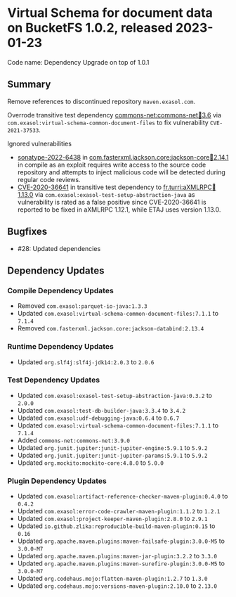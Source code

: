 # Virtual Schema for document data on BucketFS 1.0.2, released 2023-01-23

Code name: Dependency Upgrade on top of 1.0.1

## Summary

Remove references to discontinued repository `maven.exasol.com`.

Overrode transitive test dependency [commons-net:commons-net:jar:3.6](https://ossindex.sonatype.org/component/pkg:maven/commons-net/commons-net@3.6?utm_source=ossindex-client&utm_medium=integration&utm_content=1.8.1) via `com.exasol:virtual-schema-common-document-files` to fix vulnerability `CVE-2021-37533`.

Ignored vulnerabilities
* [sonatype-2022-6438](https://ossindex.sonatype.org/vulnerability/sonatype-2022-6438) in [com.fasterxml.jackson.core:jackson-core:jar:2.14.1](https://ossindex.sonatype.org/component/pkg:maven/com.fasterxml.jackson.core/jackson-core@2.14.1?utm_source=ossindex-client&utm_medium=integration&utm_content=1.8.1) in compile as an exploit requires write access to the source code repository and attempts to inject malicious code will be detected during regular code reviews.
* [CVE-2020-36641](https://nvd.nist.gov/vuln/detail/CVE-2020-36641) in transitive test dependency to [fr.turri:aXMLRPC:jar:1.13.0](https://ossindex.sonatype.org/component/pkg:maven/fr.turri/aXMLRPC@1.13.0?utm_source=ossindex-client&utm_medium=integration&utm_content=1.8.1) via `com.exasol:exasol-test-setup-abstraction-java` as vulnerability is rated as a false positive since CVE-2020-36641 is reported to be fixed in aXMLRPC 1.12.1, while ETAJ uses version 1.13.0.


## Bugfixes

* #28: Updated dependencies

## Dependency Updates

### Compile Dependency Updates

* Removed `com.exasol:parquet-io-java:1.3.3`
* Updated `com.exasol:virtual-schema-common-document-files:7.1.1` to `7.1.4`
* Removed `com.fasterxml.jackson.core:jackson-databind:2.13.4`

### Runtime Dependency Updates

* Updated `org.slf4j:slf4j-jdk14:2.0.3` to `2.0.6`

### Test Dependency Updates

* Updated `com.exasol:exasol-test-setup-abstraction-java:0.3.2` to `2.0.0`
* Updated `com.exasol:test-db-builder-java:3.3.4` to `3.4.2`
* Updated `com.exasol:udf-debugging-java:0.6.4` to `0.6.7`
* Updated `com.exasol:virtual-schema-common-document-files:7.1.1` to `7.1.4`
* Added `commons-net:commons-net:3.9.0`
* Updated `org.junit.jupiter:junit-jupiter-engine:5.9.1` to `5.9.2`
* Updated `org.junit.jupiter:junit-jupiter-params:5.9.1` to `5.9.2`
* Updated `org.mockito:mockito-core:4.8.0` to `5.0.0`

### Plugin Dependency Updates

* Updated `com.exasol:artifact-reference-checker-maven-plugin:0.4.0` to `0.4.2`
* Updated `com.exasol:error-code-crawler-maven-plugin:1.1.2` to `1.2.1`
* Updated `com.exasol:project-keeper-maven-plugin:2.8.0` to `2.9.1`
* Updated `io.github.zlika:reproducible-build-maven-plugin:0.15` to `0.16`
* Updated `org.apache.maven.plugins:maven-failsafe-plugin:3.0.0-M5` to `3.0.0-M7`
* Updated `org.apache.maven.plugins:maven-jar-plugin:3.2.2` to `3.3.0`
* Updated `org.apache.maven.plugins:maven-surefire-plugin:3.0.0-M5` to `3.0.0-M7`
* Updated `org.codehaus.mojo:flatten-maven-plugin:1.2.7` to `1.3.0`
* Updated `org.codehaus.mojo:versions-maven-plugin:2.10.0` to `2.13.0`
